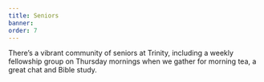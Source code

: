 ```yaml
---
title: Seniors
banner:
order: 7
---
```


There’s a vibrant community of seniors at Trinity, including a weekly fellowship group on Thursday mornings when we gather for morning tea, a great chat and Bible study.

